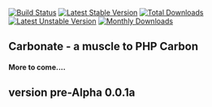 [![Build Status](https://travis-ci.org/omitobi/carbonate.svg?branch=master)](https://travis-ci.org/omitobi/carbonate)
[![Latest Stable Version](https://poser.pugx.org/omitobisam/carbonate/version)](https://packagist.org/packages/omitobisam/carbonate)
[![Total Downloads](https://poser.pugx.org/omitobisam/carbonate/downloads)](https://packagist.org/packages/omitobisam/carbonate)
[![Latest Unstable Version](https://poser.pugx.org/omitobisam/carbonate/v/unstable)](//packagist.org/packages/omitobisam/carbonate)
[![Monthly Downloads](https://poser.pugx.org/omitobisam/carbonate/d/monthly)](https://packagist.org/packages/omitobisam/carbonate)


## Carbonate - a muscle to PHP Carbon

#### More to come....

## version pre-Alpha 0.0.1a